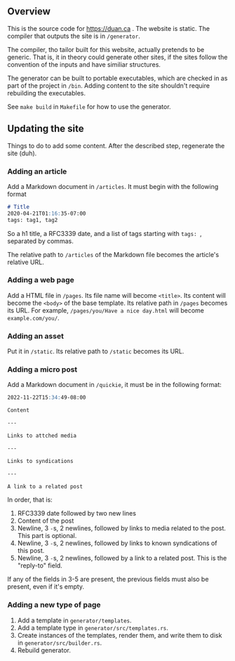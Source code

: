 ## Overview

This is the source code for https://duan.ca . The website is static. The
compiler that outputs the site is in `/generator`.

The compiler, tho tailor built for this website, actually pretends to be
generic. That is, it in theory could generate other sites, if the sites follow
the convention of the inputs and have similiar structures.

The generator can be built to portable executables, which are checked in as part
of the project in `/bin`. Adding content to the site shouldn't require
rebuilding the executables.

See  `make build` in `Makefile` for how to use the generator.

## Updating the site

Things to do to add some content. After the described step, regenerate the site
(duh).

### Adding an article

Add a Markdown document in `/articles`. It must begin with the following format

```markdown
# Title
2020-04-21T01:16:35-07:00
tags: tag1, tag2
```

So a h1 title, a RFC3339 date, and a list of tags starting with `tags: `,
separated by commas.

The relative path to `/articles` of the Markdown file becomes the article's
relative URL.

### Adding a web page

Add a HTML file in `/pages`. Its file name will become `<title>`. Its content
will become the `<body>` of the base template. Its relative path in `/pages`
becomes its URL. For example, `/pages/you/Have a nice day.html` will become
`example.com/you/`.

### Adding an asset

Put it in `/static`. Its relative path to `/static` becomes its URL.

### Adding a micro post

Add a Markdown document in `/quickie`, it must be in the following format:

```markdown
2022-11-22T15:34:49-08:00

Content

---

Links to attched media

---

Links to syndications

---

A link to a related post
```

In order, that is:

1. RFC3339 date followed by two new lines
2. Content of the post
3. Newline, 3 `-`s, 2 newlines, followed by links to media related to the post. This part is optional.
4. Newline, 3 `-`s, 2 newlines, followed by links to known syndications of this post.
5. Newline, 3 `-`s, 2 newlines, followed by a link to a related post. This is the "reply-to" field.

If any of the fields in 3-5 are present, the previous fields must also be present, even if it's empty.

### Adding a new type of page

1. Add a template in `generator/templates`.
2. Add a template type in `generator/src/templates.rs`.
3. Create instances of the templates, render them, and write them to disk in
   `generator/src/builder.rs`.
4. Rebuild generator.
